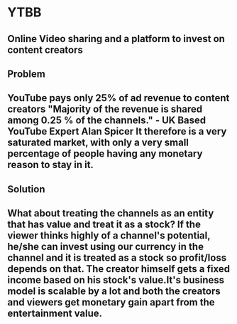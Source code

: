 # YTBB  
Online Video sharing and a platform to invest on content creators
----

## Problem  
YouTube pays only 25% of ad revenue to content creators
"Majority of the revenue is shared among 0.25 % of the channels." - UK Based YouTube Expert Alan Spicer
It therefore is a very saturated market, with only a very small percentage of people having any monetary reason to stay in it. 
----

## Solution  
What about treating the channels as an entity that has value and treat it as a stock? If the viewer thinks highly of a channel's potential, he/she can invest using our currency in the channel and it is treated as a stock so profit/loss depends on that. The creator himself gets a fixed income based on his stock's value.It's business model is scalable by a lot and both the creators and viewers get monetary gain apart from the entertainment value.
----
